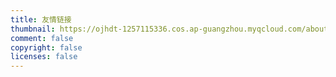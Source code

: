```yaml
---
title: 友情链接
thumbnail: https://ojhdt-1257115336.cos.ap-guangzhou.myqcloud.com/about/day.jpg
comment: false
copyright: false
licenses: false
---
```


<div id="container"></div>

<script>
const friendList = [{
        name: "咸鱼不咸",
        avatar: "https://ojhdt-1257115336.cos.ap-guangzhou.myqcloud.com/lingc.jpg",
        desc: "老板，这条鱼再加点盐！",
        url: "https://lcblog.cn/"
    },
    {
        name: "Broca-Phenol",
        avatar: "https://zui.moe/avatar/263c74b189be4c07afcf667400266bf6?s=400",
        desc: "坎坷之路，终抵群星",
        url: "https://phenol-phthalein.info/"
    },
    {
        name: "Pluveto",
        avatar: "https://zui.moe/avatar/6c488c6599d9a5855d7a5e5dbef2883f?s=500",
        desc: "相信未来，热爱生命",
        url: "https://www.pluvet.com/"
    },
    {
        name: "FKUM",
        avatar: "https://fkun.tech/images/avatar.png",
        desc: "F君のBLOGへようこそ！",
        url: "https://blog.fkun.tech/"
    },
    {
        name: "三十三言",
        avatar: "https://o0o0o0.cn/wp-content/uploads/2018/05/nlogo.jpg",
        desc: "穷尽此生，不得拥抱",
        url: "https://o0o0o0.cn/"
    },
    {
        name: "鹅窝",
        avatar: "https://conoha.vip/img/header.jpg",
        desc: "欢迎来到鹅窝ε=( o｀ω′)ノ",
        url: "https://blog.conoha.vip/"
    },
    {
        name: "MonsterX",
        avatar: "https://cdn.monsterx.cn/img/logo.jpg",
        desc: "山海有你，不惧千里",
        url: "https://blog.monsterx.cn/"
    },
    {
        name: "后宫学长",
        avatar: "https://s.gravatar.com/avatar/823503050003b8c417bf90f89c850a87?s=500",
        desc: "一个中二病宅的日常博客……",
        url: "https://haremu.com/"
    },
    {
        name: "皮皮凛",
        avatar: "https://cdn.v2ex.com/gravatar/da973863f44422885c0421507f5772f9?s=640",
        desc: "永远相信美好的事情即将发生~",
        url: "https://owomoe.net/"
    },
    {
        name: "蝉时雨",
        avatar: "https://cdn.jsdelivr.net/gh/chanshiyucx/yoi/blog/avatar.jpg",
        desc: "蝉鸣如雨，花宵道中",
        url: "https://chanshiyu.com"
    },
    {
        name: "纸盒博客",
        avatar: "https://q.qlogo.cn/g?b=qq&nk=945203919&s=100",
        desc: "我们，渺小到不可一世。",
        url: "https://zhebk.cn"
    },
    {
        name: "OkYes! 技术博客",
        avatar: "https://cdn.hyh.ink/tc/logo2890.svg",
        desc: "念念不忘，必有回响",
        url: "https://2890.ltd"
    },
    {
        name: "季悠然",
        avatar: "https://sdn.geekzu.org/avatar/87e0f8d2f0f70987061cec6376cb7f97?s=200&r=G&d=",
        desc: "寻找有趣的灵魂",
        url: "https://blog.exia.xyz"
    },
    {
        name: "瓠樽",
        avatar: "https://c.disquscdn.com/uploads/users/18359/3821/avatar92.jpg",
        desc: "以瓠為樽而浮乎江湖",
        url: "https://blog.dylanwu.space/"
    },
    {
        name: "iMaeGoo’s Blog",
        avatar: "https://www.imaegoo.com/images/avatar.jpg",
        desc: "虹墨空间站",
        url: "https://www.imaegoo.com/"
    },
    {
        name: "CWorld’s Blog",
        avatar: "https://gravatar.loli.net/avatar/1ffe42aa45a6b1444a786b1f32dfa8aa?s=200",
        desc: "求知若愚，虚怀若谷。",
        url: "https://www.imaegoo.com/"
    },
    {
        name: "Subilan's Blog",
        avatar: "https://secure.gravatar.com/avatar/2abd4949ff513fe23baed96a2bb953cd?s=100",
        desc: "再次重演删档奇迹",
        url: "https://subilan.win/"
    },
    {
        name: "Link",
        avatar: "https://atlinker.cn/avatar/avatar.png",
        desc: "Just 4 Fun",
        url: "https://atlinker.cn/"
    },
    {
        name: "椎咲良田",
        avatar: "https://i.loli.net/2019/02/24/5c71bf051a8f2.jpg",
        desc: "快走吧 趁风停止之前",
        url: "https://sanshiliuxiao.top"
    },
    {
        name: "桜庭夜",
        avatar: "https://gravatar.loli.net/avatar/787f3e0552ca378a4ec72b41b99ddaf8",
        desc: "悠哉日常大王",
        url: "https://yuuikic.com/"
    },
    {
        name: "猕猴の那年记忆",
        avatar: "https://kiwiape.cn/logo.jpg",
        desc: "希望你的坚持都是因为热爱，而不是不甘",
        url: "https://www.kiwiape.cn/"
    },
    {
        name: "MikyMing's Blog",
        avatar: "https://mikyming.online/images/icons/touxiang.jpg",
        desc: "隐约雷鸣，阴霾天空",
        url: "https://mikyming.online/"
    },
    {
        name: "栗木小站",
        avatar: "https://misakishiki.site/aquced.png",
        desc: "搞点后现代",
        url: "https://misakishiki.site/"
    },
]

const con = document.getElementById("container")

friendList.sort(() => Math.random() - 0.5).forEach((element, index, array) => {
        con.innerHTML += `
        <a href="${element.url}" target="_blank">
          <div class="card mb-3">
            <div class="card-content">
              <div class="media">
                <div class="media-left">
                  <figure class="image is-48x48">
                    <img class="is-rounded" src="${element.avatar}">
                  </figure>
                </div>
                <div class="media-content">
                  <p class="title is-size-4 has-link-black-ter">${element.name}</p>
                  <p class="subtitle has-text-grey is-size-6 is-uppercase">${element.desc}</p>
                </div>
              </div>
            </div>
          </div>
        </a>
        `
})
</script>